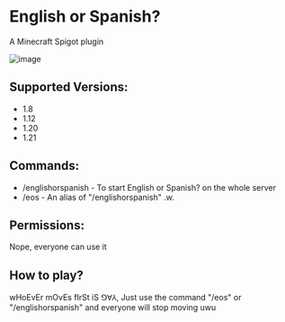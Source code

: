 # English or Spanish?
A Minecraft Spigot plugin

![image](https://github.com/user-attachments/assets/f05fdff9-d303-4359-bad6-1faa36af4322)


## Supported Versions:
- 1.8
- 1.12
- 1.20
- 1.21

## Commands:
- /englishorspanish - To start English or Spanish? on the whole server
- /eos - An alias of "/englishorspanish" .w.

## Permissions:
Nope, everyone can use it

## How to play?
wHoEvEr mOvEs fIrSt iS ꓨⱯ⅄, Just use the command "/eos" or "/englishorspanish" and everyone will stop moving uwu
